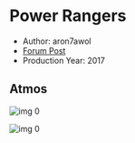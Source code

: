 # Power Rangers

* Author: aron7awol
* [Forum Post](https://www.avsforum.com/threads/bass-eq-for-filtered-movies.2995212/post-56739892)
* Production Year: 2017

## Atmos

![img 0](https://i.imgur.com/UnB7paE.jpg)

![img 0](https://i.imgur.com/c9OeNXA.jpg)

